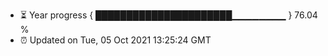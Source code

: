 - ⏳ Year progress { ██████████████████████▁▁▁▁▁▁▁▁ } 76.04 %
- ⏰ Updated on Tue, 05 Oct 2021 13:25:24 GMT

